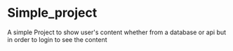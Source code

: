 # Simple_project
A simple Project to show user's content whether from a database or api but in order to login to see the content 
